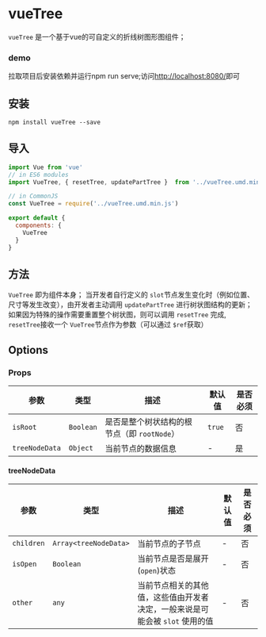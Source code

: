# vueTree
`vueTree` 是一个基于vue的可自定义的折线树图形图组件；
### demo
拉取项目后安装依赖并运行npm run serve;访问[http://localhost:8080/](http://localhost:8080/)即可
## 安装
```
npm install vueTree --save
```
## 导入
```js
import Vue from 'vue'
// in ES6 modules
import VueTree, { resetTree, updatePartTree }  from '../vueTree.umd.min.js'

// in CommonJS
const VueTree = require('../vueTree.umd.min.js')

export default {
  components: {
    VueTree
  }
}
```

## 方法
`VueTree` 即为组件本身；
当开发者自行定义的 `slot`节点发生变化时（例如位置、尺寸等发生改变），由开发者主动调用 `updatePartTree` 进行树状图结构的更新；
如果因为特殊的操作需要重置整个树状图，则可以调用 `resetTree` 完成, `resetTree`接收一个 `VueTree`节点作为参数（可以通过 `$ref`获取）

## Options

### Props

|参数|类型|描述|默认值|是否必须|
|----|---|----|----|---|
|`isRoot`|`Boolean`|是否是整个树状结构的根节点（即 `rootNode`）|`true`|否|
|`treeNodeData`|`Object`|当前节点的数据信息|-|是|

#### treeNodeData

|参数|类型|描述|默认值|是否必须|
|----|---|----|----|---|
|`children`|`Array<treeNodeData>`|当前节点的子节点|-|否|
|`isOpen`|`Boolean`|当前节点是否是展开(`open`)状态|-|否|
|`other`|`any`|当前节点相关的其他值，这些值由开发者决定，一般来说是可能会被 `slot` 使用的值|-|否|
